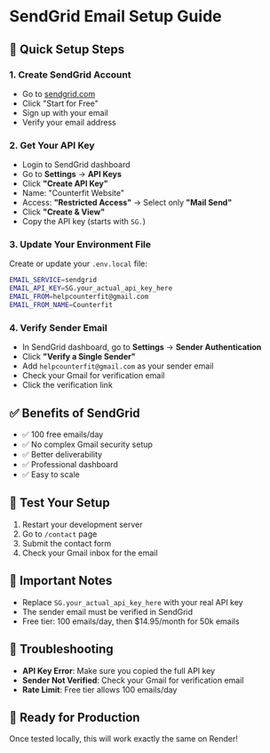 # SendGrid Email Setup Guide

## 🚀 **Quick Setup Steps**

### 1. **Create SendGrid Account**
- Go to [sendgrid.com](https://sendgrid.com)
- Click "Start for Free"
- Sign up with your email
- Verify your email address

### 2. **Get Your API Key**
- Login to SendGrid dashboard
- Go to **Settings** → **API Keys**
- Click **"Create API Key"**
- Name: "Counterfit Website"
- Access: **"Restricted Access"** → Select only **"Mail Send"**
- Click **"Create & View"**
- Copy the API key (starts with `SG.`)

### 3. **Update Your Environment File**
Create or update your `.env.local` file:
```bash
EMAIL_SERVICE=sendgrid
EMAIL_API_KEY=SG.your_actual_api_key_here
EMAIL_FROM=helpcounterfit@gmail.com
EMAIL_FROM_NAME=Counterfit
```

### 4. **Verify Sender Email**
- In SendGrid dashboard, go to **Settings** → **Sender Authentication**
- Click **"Verify a Single Sender"**
- Add `helpcounterfit@gmail.com` as your sender email
- Check your Gmail for verification email
- Click the verification link

## ✅ **Benefits of SendGrid**
- ✅ 100 free emails/day
- ✅ No complex Gmail security setup
- ✅ Better deliverability
- ✅ Professional dashboard
- ✅ Easy to scale

## 🧪 **Test Your Setup**
1. Restart your development server
2. Go to `/contact` page
3. Submit the contact form
4. Check your Gmail inbox for the email

## 🚨 **Important Notes**
- Replace `SG.your_actual_api_key_here` with your real API key
- The sender email must be verified in SendGrid
- Free tier: 100 emails/day, then $14.95/month for 50k emails

## 🔧 **Troubleshooting**
- **API Key Error**: Make sure you copied the full API key
- **Sender Not Verified**: Check your Gmail for verification email
- **Rate Limit**: Free tier allows 100 emails/day

## 📧 **Ready for Production**
Once tested locally, this will work exactly the same on Render!
